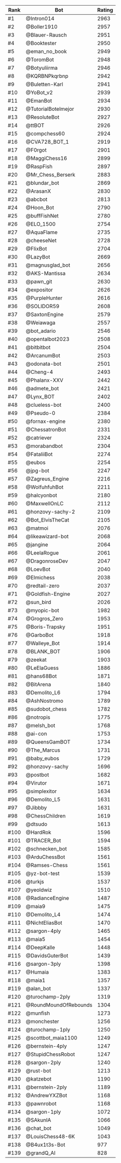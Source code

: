 Rank|Bot|Rating
---|---|---
#1|@Intron014|2963
#2|@Boller1910|2957
#3|@Blauer-Rausch|2951
#4|@Booktester|2950
#5|@eman_no_book|2949
#6|@ToromBot|2948
#7|@Botyuliirma|2946
#8|@KQRBNPkqrbnp|2942
#9|@Buletten-Karl|2941
#10|@YoBot_v2|2939
#11|@EmanBot|2934
#12|@TutorialBotelmejor|2930
#13|@ResoluteBot|2927
#14|@ttBOT|2926
#15|@compchess60|2924
#16|@CVA728_BOT_1|2919
#17|@F0rgot|2901
#18|@MaggiChess16|2899
#19|@RaspFish|2897
#20|@Mr_Chess_Berserk|2883
#21|@blundar_bot|2869
#22|@ArasanX|2830
#23|@abcbot|2813
#24|@Hoon_Bot|2790
#25|@buffFishNet|2780
#26|@ELO_1500|2754
#27|@AquaFlame|2735
#28|@cheeseNet|2728
#29|@FlixBot|2704
#30|@LazyBot|2669
#31|@magnusglad_bot|2656
#32|@AKS-Mantissa|2634
#33|@pawn_git|2630
#34|@expositor|2626
#35|@PurpleHunter|2616
#36|@SOLIDOR59|2608
#37|@SaxtonEngine|2579
#38|@Weiawaga|2557
#39|@bot_adario|2546
#40|@opentalbot2023|2508
#41|@bitbitbot|2504
#42|@ArcanumBot|2503
#43|@odonata-bot|2501
#44|@Cheng-4|2493
#45|@Phalanx-XXV|2442
#46|@admete_bot|2421
#47|@Lynx_BOT|2402
#48|@clueless-bot|2400
#49|@Pseudo-0|2384
#50|@fornax-engine|2380
#51|@ChessatronBot|2331
#52|@catriever|2324
#53|@morabandbot|2304
#54|@FataliiBot|2274
#55|@eubos|2254
#56|@jpg-bot|2247
#57|@Zagreus_Engine|2216
#58|@WolfuhfuhBot|2211
#59|@halcyonbot|2180
#60|@MaxwellOnLC|2112
#61|@honzovy-sachy-2|2109
#62|@Bot_ElvisTheCat|2105
#63|@matmoi|2076
#64|@likeawizard-bot|2068
#65|@jangine|2064
#66|@LeelaRogue|2061
#67|@DragonroseDev|2047
#68|@LoevBot|2040
#69|@Elmichess|2038
#70|@redtail-zero|2037
#71|@Goldfish-Engine|2027
#72|@sun_bird|2026
#73|@myopic-bot|1982
#74|@Grogros_Zero|1953
#75|@Boris-Trapsky|1951
#76|@GarboBot|1918
#77|@Walleye_Bot|1914
#78|@BLANK_BOT|1906
#79|@zeekat|1903
#80|@LeElaGuess|1886
#81|@hans68Bot|1871
#82|@BitArena|1840
#83|@Demolito_L6|1794
#84|@AshNostromo|1789
#85|@sudobot_chess|1782
#86|@notropis|1775
#87|@melsh_bot|1768
#88|@ai-con|1753
#89|@QueensGamBOT|1734
#90|@The_Marcus|1731
#91|@baby_eubos|1729
#92|@honzovy-sachy|1696
#93|@postbot|1682
#94|@Virutor|1671
#95|@simplexitor|1634
#96|@Demolito_L5|1631
#97|@Jibbby|1631
#98|@ChessChildren|1619
#99|@dtsudo|1613
#100|@HardRok|1596
#101|@TRACER_Bot|1594
#102|@schnecken_bot|1585
#103|@ArduChessBot|1561
#104|@Ramses-Chess|1561
#105|@yz-bot-test|1539
#106|@turkjs|1537
#107|@yeoldwiz|1510
#108|@RadianceEngine|1487
#109|@maia9|1475
#110|@Demolito_L4|1474
#111|@NichtEliasBot|1470
#112|@sargon-4ply|1465
#113|@maia5|1454
#114|@DeepKalle|1448
#115|@DavidsGuterBot|1439
#116|@sargon-3ply|1398
#117|@Humaia|1383
#118|@maia1|1357
#119|@alan_bot|1337
#120|@turochamp-2ply|1319
#121|@RoundMoundOfRebounds|1304
#122|@munfish|1273
#123|@monchester|1256
#124|@turochamp-1ply|1250
#125|@scottbot_maia1100|1249
#126|@bernstein-4ply|1247
#127|@StupidChessRobot|1247
#128|@sargon-2ply|1240
#129|@rust-bot|1213
#130|@katzebot|1190
#131|@bernstein-2ply|1189
#132|@AndrewYXZBot|1168
#133|@pawnrobot|1168
#134|@sargon-1ply|1072
#135|@SAkunIA|1066
#136|@chat_bot|1049
#137|@LouisChess48-6K|1043
#138|@B4ux1t3s-Bot|977
#139|@grandQ_AI|828
